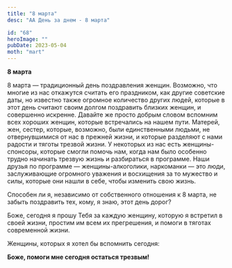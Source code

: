 ```yaml
---
title: "8 марта"
desc: "АА День за днем - 8 марта"

id: "68"
heroImage: ""
pubDate: 2023-05-04
moth: "mart"
---
```


**8 марта**

8 марта — традиционный день поздравления женщин. Возможно, что многие из нас
откажутся считать его праздником, как другие советские даты, но известно также
огромное количество других людей, которые в этот день считают своим долгом
поздравить близких женщин, и совершенно искренне. Давайте же просто добрым
словом вспомним всех хороших женщин, которые встречались на нашем пути.
Матерей, жен, сестер, которые, возможно, были единственными людьми, не
отвернувшимися от нас в прежней жизни, и которые разделяют с нами радости и
тяготы трезвой жизни. У некоторых из нас есть женщины-спонсоры, которые смогли
помочь нам, когда нам было особенно трудно начинать трезвую жизнь и
разбираться в программе. Наши друзья по программе — женщины-алкоголики,
наркоманки — это люди, заслуживающие огромного уважения и восхищения за то
мужество и силы, которые они нашли в себе, чтобы изменить свою жизнь.

Способен ли я, независимо от собственного отношения к 8 марта, не забыть
поздравить тех, кому, я знаю, этот день дорог?

Боже, сегодня я прошу Тебя за каждую женщину, которую я встретил в своей
жизни, простим им всем их прегрешения, и помоги в тяготах современной жизни.

Женщины, которых я хотел бы вспомнить сегодня:

**Боже, помоги мне сегодня остаться трезвым!**
